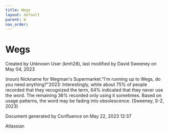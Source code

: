 ```yaml
---
title: Wegs
layout: default
parent: W
nav_order:
---
```


# Wegs

Created by  Unknown User (kmh28), last modified by  David Sweeney on May 04, 2023

(noun) Nickname for Wegman's Supermarket.&quot;I'm running up to Wegs, do you need anything?&quot;2023: Interestingly, while about 75% of people recorded that they recognized the term, 64% indicated that they never use the word. The remaining 36% recorded only using it sometimes. Based on usage patterns, the word may be fading into obsolescence. (Sweeney, S-Z, 2023)

Document generated by Confluence on May 22, 2023 12:37

Atlassian
